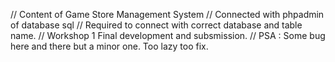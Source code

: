 // Content of Game Store Management System 
// Connected with phpadmin of database sql
// Required to connect with correct database and table name.
// Workshop 1 Final development and subsmission.
// PSA : Some bug here and there but a minor one. Too lazy too fix.
